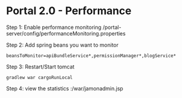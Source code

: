 Portal 2.0 - Performance
========================

Step 1: Enable performance monitoring
/portal-server/config/performanceMonitoring.properties

Step 2: Add spring beans you want to monitor

```
beansToMonitor=apiBundleService*,permissionManager*,blogService*
```

Step 3: Restart/Start tomcat
```
gradlew war cargoRunLocal
```

Step 4: view the statistics
<hostname>:/war/jamonadmin.jsp